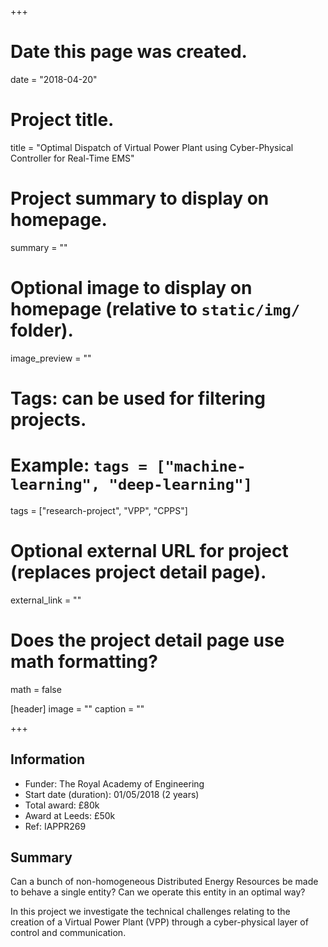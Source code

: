 +++
# Date this page was created.
date = "2018-04-20"

# Project title.
title = "Optimal Dispatch of Virtual Power Plant using Cyber-Physical Controller for Real-Time EMS"

# Project summary to display on homepage.
summary = ""

# Optional image to display on homepage (relative to `static/img/` folder).
image_preview = ""

# Tags: can be used for filtering projects.
# Example: `tags = ["machine-learning", "deep-learning"]`
tags = ["research-project", "VPP", "CPPS"]

# Optional external URL for project (replaces project detail page).
external_link = ""

# Does the project detail page use math formatting?
math = false

[header]
image = ""
caption = ""

+++

## Information

- Funder: The Royal Academy of Engineering
- Start date (duration): 01/05/2018 (2 years)
- Total award: £80k
- Award at Leeds: £50k
- Ref: IAPPR269

## Summary

Can a bunch of non-homogeneous Distributed Energy Resources be made to behave a single entity? Can we operate this entity in an optimal way?

In this project we investigate the technical challenges relating to the creation of a Virtual Power Plant (VPP) through a cyber-physical layer of control and communication.